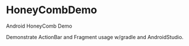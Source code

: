 HoneyCombDemo
=============

Android HoneyComb Demo

Demonstrate ActionBar and Fragment usage w/gradle and AndroidStudio.
